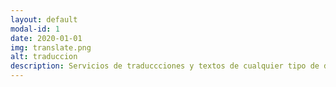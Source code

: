 ```yaml
---
layout: default
modal-id: 1
date: 2020-01-01
img: translate.png
alt: traduccion
description: Servicios de traduccciones y textos de cualquier tipo de documentos online, servicio de intérprete presencial (Español - Inglés - Italiano).
---
```

